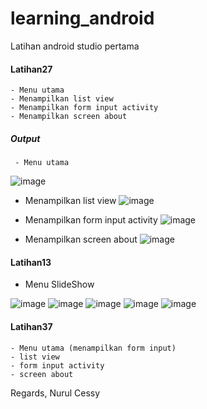 # learning_android
Latihan android studio pertama

#### Latihan27
	- Menu utama 
	- Menampilkan list view 
	- Menampilkan form input activity
	- Menampilkan screen about
 ##### Output
	 - Menu utama
 ![image](https://github.com/cessyzulma/learning_android/assets/63056833/aa09ce81-1bb0-4642-a041-7dec2d04a2ec)

 - Menampilkan list view
 ![image](https://github.com/cessyzulma/learning_android/assets/63056833/da64aa1f-5a4a-4858-a221-4f8fa33fbede)

 - Menampilkan form input activity
 ![image](https://github.com/cessyzulma/learning_android/assets/63056833/725835ae-ab6b-4941-8127-a0e642b88564)

 - Menampilkan screen about
 ![image](https://github.com/cessyzulma/learning_android/assets/63056833/96b76d3d-2efb-47e6-9f10-dae8436e169d)


	
#### Latihan13
- Menu SlideShow
   
![image](https://github.com/cessyzulma/learning_android/assets/63056833/f1cd8040-4d46-4004-aa07-ab7dfed2fcb5) ![image](https://github.com/cessyzulma/learning_android/assets/63056833/91b1ac4e-8bea-4d93-b1db-a3abd785b35a)
![image](https://github.com/cessyzulma/learning_android/assets/63056833/63497b98-450b-40c6-8370-65d247ab5cd8) ![image](https://github.com/cessyzulma/learning_android/assets/63056833/24117a56-d0c8-4953-b503-ede28691ce32) ![image](https://github.com/cessyzulma/learning_android/assets/63056833/7006bcd3-e421-417d-a4b5-54407e3e197e)

#### Latihan37
	- Menu utama (menampilkan form input)
	- list view
	- form input activity
	- screen about
	

Regards,
Nurul Cessy
